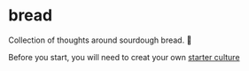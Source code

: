# bread
Collection of thoughts around sourdough bread.
:bread:

Before you start, you will need to creat your own [starter culture](https://github.com/HeikoRueschen/bread/blob/master/recipe/sourdough_starter.md)
